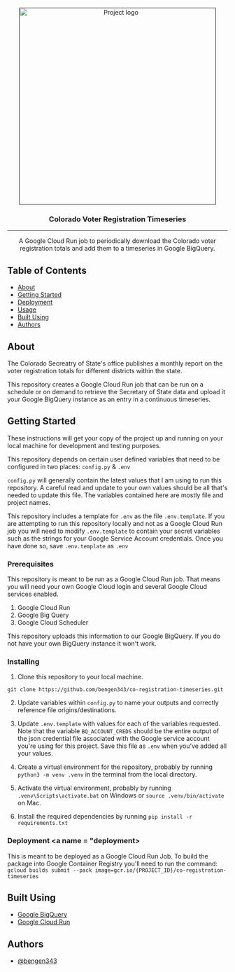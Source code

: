 <p align="center">
  <a href="" rel="noopener">
 <img width=450px src="https://constellationpolitical.com/images/facebook-form-header.png" alt="Project logo"></a>
</p>

<h3 align="center">Colorado Voter Registration Timeseries</h3>

---

<p align="center"> A Google Cloud Run job to periodically download the Colorado voter registration totals and add them to a timeseries in Google BigQuery.
    <br> 
</p>

## Table of Contents

- [About](#about)
- [Getting Started](#getting_started)
- [Deployment](#deployment)
- [Usage](#usage)
- [Built Using](#built_using)
- [Authors](#authors)


## About <a name = "about"></a>

The Colorado Secreatry of State's office publishes a monthly report on the voter registration totals for different districts within the state.

This repository creates a Google Cloud Run job that can be run on a schedule or on demand to retrieve the Secretary of State data and upload it your Google BigQuery instance as an entry in a continuous timeseries.


## Getting Started <a name = "getting_started"></a>

These instructions will get your copy of the project up and running on your local machine for development and testing purposes.

This repository depends on certain user defined variables that need to be configured in two places: `config.py` & `.env`

`config.py` will generally contain the latest values that I am using to run this repository. A careful read and update to your own values should be all that's needed to update this file. The variables contained here are mostly file and project names.

This repository includes a template for `.env` as the file `.env.template`. If you are attempting to run this repository locally and not as a Google Cloud Run job you will need to modify `.env.template` to contain your secret variables such as the strings for your Google Service Account credentials. Once you have done so, save  `.env.template` as `.env`


### Prerequisites

This repository is meant to be run as a Google Cloud Run job. That means you will need your own Google Cloud login and several Google Cloud services enabled.

1.  Google Cloud Run
2.  Google Big Query
3.  Google Cloud Scheduler

This repository uploads this information to our Google BigQuery. If you do not have your own BigQuery instance it won't work.


### Installing

1. Clone this repository to your local machine.
```
git clone https://github.com/bengen343/co-registration-timeseries.git
```

2. Update variables within `config.py` to name your outputs and correctly reference file origins/destinations. 

3. Update `.env.template` with values for each of the variables requested. Note that the variable `BQ_ACCOUNT_CREDS` should be the entire output of the json credential file associated with the Google service account you're using for this project. Save this file as `.env` when you've added all your values.

4. Create a virtual environment for the repository, probably by running `python3 -m venv .venv` in the terminal from the local directory. 

5. Activate the virtual environment, probably by running `.venv\Scripts\activate.bat` on Windows or `source .venv/bin/activate` on Mac.

6. Install the required dependencies by running `pip install -r requirements.txt`

### Deployment <a name = "deployment></a>
This is meant to be deployed as a Google Cloud Run Job. To build the package into Google Container Registry you'll need to run the command: `gcloud builds submit --pack image=gcr.io/{PROJECT_ID}/co-registration-timeseries`


## Built Using <a name = "built_using"></a>

- [Google BigQuery](https://cloud.google.com/bigquery)
- [Google Cloud Run](https://cloud.google.com/run)


## Authors <a name = "authors"></a>

- [@bengen343](https://github.com/bengen343)

